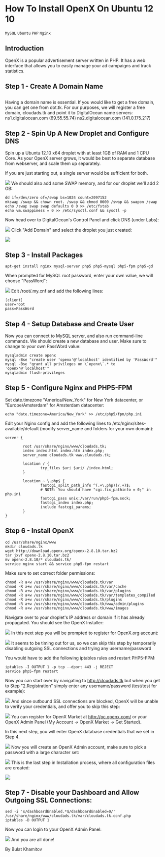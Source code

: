 # How To Install OpenX On Ubuntu 12 10

```MySQL``` ```Ubuntu``` ```PHP``` ```Nginx```

## Introduction


OpenX is a popular advertisement server written in PHP.  It has a web interface that allows you to easily manage your ad campaigns and track statistics.


## Step 1 - Create A Domain Name


## 
Having a domain name is essential. If you would like to get a free domain, you can get one from dot.tk.
For our purposes, we will register a free domain, cloudads.tk and point it to DigitalOcean name servers:
ns1.digitalocean.com (69.55.55.74)
ns2.digitalocean.com (141.0.175.217)





## Step 2 - Spin Up A New Droplet and Configure DNS


Spin up a Ubuntu 12.10 x64 droplet with at least 1GB of RAM and 1 CPU Core.  As your OpenX server grows, it would be best to separate database from webserver, and scale them up separately.


If you are just starting out, a single server would be sufficient for both.


![](https://assets.digitalocean.com/articles/community/Ubuntu-CloudAds1.png)
We should also add some SWAP memory, and for our droplet we'll add 2 GB:


```
dd if=/dev/zero of=/swap bs=1024 count=2097152
mkswap /swap && chown root. /swap && chmod 0600 /swap && swapon /swap
echo /swap swap swap defaults 0 0 >> /etc/fstab
echo vm.swappiness = 0 >> /etc/sysctl.conf && sysctl -p

```


Now head over to DigitalOcean's Control Panel and click DNS (under Labs):


![](https://assets.digitalocean.com/articles/community/CloudAds4.png)
Click "Add Domain" and select the droplet you just created:


![](https://assets.digitalocean.com/articles/community/Ubuntu-CloudAds2.png)
## Step 3 - Install Packages


```
apt-get install nginx mysql-server php5 php5-mysql php5-fpm php5-gd

```


When prompted for MySQL root password, enter your own value, we will choose "PassWord":


![](https://assets.digitalocean.com/articles/community/Ubuntu-CloudAds3.png)
Edit /root/.my.cnf and add the following lines:


```
[client]
user=root
pass=PassWord

```


## Step 4 - Setup Database and Create User


Now you can connect to MySQL server, and also run command-line commands.  We should create a new database and user.  Make sure to change to your own PassWord value:


```
mysqladmin create openx
mysql -Bse "create user 'openx'@'localhost' identified by 'PassWord'"
mysql -Bse "grant all privileges on \`openx\`.* to 'openx'@'localhost'"
mysqladmin flush-privileges

```


## Step 5 - Configure Nginx and PHP5-FPM


Set date.timezone "America/New_York" for New York datacenter, or "Europe/Amsterdam" for Amsterdam datacenter:


```
echo "date.timezone=America/New_York" >> /etc/php5/fpm/php.ini

```


Edit your Nginx config and add the following lines to /etc/nginx/sites-available/default (modify server_name and folders for your own domain):


```
server {

        root /usr/share/nginx/www/cloudads.tk;
        index index.html index.htm index.php;
        server_name cloudads.tk www.cloudads.tk;

        location / {
                try_files $uri $uri/ /index.html;
        }

        location ~ \.php$ {
                fastcgi_split_path_info ^(.+\.php)(/.+)$;
                # NOTE: You should have "cgi.fix_pathinfo = 0;" in php.ini
                fastcgi_pass unix:/var/run/php5-fpm.sock;
                fastcgi_index index.php;
                include fastcgi_params;
        }
}

```





## Step 6 - Install OpenX


```
cd /usr/share/nginx/www
mkdir cloudads.tk
wget http://download.openx.org/openx-2.8.10.tar.bz2
tar jxvf openx-2.8.10.tar.bz2
mv openx-2.8.10/* cloudads.tk/
service nginx start && service php5-fpm restart

```


Make sure to set correct folder permissions:


```
chmod -R a+w /usr/share/nginx/www/cloudads.tk/var
chmod -R a+w /usr/share/nginx/www/cloudads.tk/var/cache
chmod -R a+w /usr/share/nginx/www/cloudads.tk/var/plugins
chmod -R a+w /usr/share/nginx/www/cloudads.tk/var/templates_compiled
chmod -R a+w /usr/share/nginx/www/cloudads.tk/plugins
chmod -R a+w /usr/share/nginx/www/cloudads.tk/www/admin/plugins
chmod -R a+w /usr/share/nginx/www/cloudads.tk/www/images

```


Navigate over to your droplet's IP address or domain if it has already propagated.  You should see the OpenX Installer:


![](https://assets.digitalocean.com/articles/community/Ubuntu-CloudAds4.png)
In this next step you will be prompted to register for OpenX.org account:


![](https://assets.digitalocean.com/articles/community/Ubuntu-CloudAds6.png)
It seems to be timing out for us, so we can skip this step by temporarily disabling outgoing SSL connections and trying any username/password


You would have to add the following iptables rules and restart PHP5-FPM:


```
iptables -I OUTPUT 1 -p tcp --dport 443 -j REJECT
service php5-fpm restart

```


Now you can start over by navigating to http://cloudads.tk but when you get to Step "2.Registration" simply enter any username/password (test/test for example):


![](https://assets.digitalocean.com/articles/community/Ubuntu-CloudAds7.png)
And since outbound SSL connections are blocked, OpenX will be unable to verify your credentials, and offer you to skip this step:


![](https://assets.digitalocean.com/articles/community/Ubuntu-CloudAds8.png)
You can register for OpenX Market at http://pc.openx.com/ or your OpenX Admin Panel (My Account -> OpenX Market -> Get Started).


In this next step, you will enter OpenX database credentials that we set in Step 4.


![](https://assets.digitalocean.com/articles/community/Ubuntu-CloudAds9.png)
Now you will create an OpenX Admin account, make sure to pick a password with a large character set:


![](https://assets.digitalocean.com/articles/community/Ubuntu-CloudAds11.png)
This is the last step in Installation process, where all configuration files are created:


![](https://assets.digitalocean.com/articles/community/Ubuntu-CloudAds12.png)
## Step 7 - Disable your Dashboard and Allow Outgoing SSL Connections:


```
sed -i 's/dashboardEnabled.*$/dashboardEnabled=0/' /usr/share/nginx/www/cloudads.tk/var/cloudads.tk.conf.php
iptables -D OUTPUT 1

```


Now you can login to your OpenX Admin Panel:


![](https://assets.digitalocean.com/articles/community/Ubuntu-CloudAds13.png)
And you are all done!


By Bulat Khamitov
